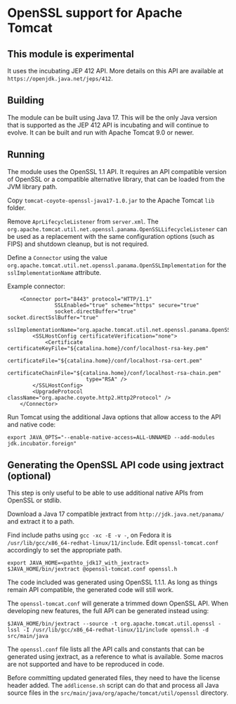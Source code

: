 # OpenSSL support for Apache Tomcat

## This module is experimental

It uses the incubating JEP 412 API. More details on this API are available
at `https://openjdk.java.net/jeps/412`.

## Building

The module can be built using Java 17. This will be the only Java version that
is supported as the JEP 412 API is incubating and will continue to evolve.
It can be built and run with Apache Tomcat 9.0 or newer.

## Running

The module uses the OpenSSL 1.1 API. It requires an API compatible version of
OpenSSL or a compatible alternative library, that can be loaded from the JVM
library path.

Copy `tomcat-coyote-openssl-java17-1.0.jar` to the Apache Tomcat `lib` folder.

Remove `AprLifecycleListener` from `server.xml`. The
`org.apache.tomcat.util.net.openssl.panama.OpenSSLLifecycleListener` can be
used as a replacement with the same configuration options (such as FIPS)
and shutdown cleanup, but is not required.

Define a `Connector` using the value
`org.apache.tomcat.util.net.openssl.panama.OpenSSLImplementation` for the
`sslImplementationName` attribute.

Example connector:
```
    <Connector port="8443" protocol="HTTP/1.1"
               SSLEnabled="true" scheme="https" secure="true"
               socket.directBuffer="true" socket.directSslBuffer="true"
               sslImplementationName="org.apache.tomcat.util.net.openssl.panama.OpenSSLImplementation">
        <SSLHostConfig certificateVerification="none">
            <Certificate certificateKeyFile="${catalina.home}/conf/localhost-rsa-key.pem"
                         certificateFile="${catalina.home}/conf/localhost-rsa-cert.pem"
                         certificateChainFile="${catalina.home}/conf/localhost-rsa-chain.pem"
                         type="RSA" />
        </SSLHostConfig>
        <UpgradeProtocol className="org.apache.coyote.http2.Http2Protocol" />
    </Connector>
```

Run Tomcat using the additional Java options that allow access to the API and
native code:
```
export JAVA_OPTS="--enable-native-access=ALL-UNNAMED --add-modules jdk.incubator.foreign"
```

## Generating the OpenSSL API code using jextract (optional)

This step is only useful to be able to use additional native APIs from OpenSSL
or stdlib.

Download a Java 17 compatible jextract from `http://jdk.java.net/panama/` and
extract it to a path.

Find include paths using `gcc -xc -E -v -`, on Fedora it is
`/usr/lib/gcc/x86_64-redhat-linux/11/include`. Edit `openssl-tomcat.conf`
accordingly to set the appropriate path.

```
export JAVA_HOME=<pathto_jdk17_with_jextract>
$JAVA_HOME/bin/jextract @openssl-tomcat.conf openssl.h
```

The code included was generated using OpenSSL 1.1.1. As long as things remain
API compatible, the generated code will still work.

The `openssl-tomcat.conf` will generate a trimmed down OpenSSL API. When
developing new features, the full API can be generated instead using:
```
$JAVA_HOME/bin/jextract --source -t org.apache.tomcat.util.openssl -lssl -I /usr/lib/gcc/x86_64-redhat-linux/11/include openssl.h -d src/main/java
```

The `openssl.conf` file lists all the API calls and constants that can be
generated using jextract, as a reference to what is available. Some macros are
not supported and have to be reproduced in code.

Before committing updated generated files, they need to have the license header
added. The `addlicense.sh` script can do that and process all Java source files
in the `src/main/java/org/apache/tomcat/util/openssl` directory.

